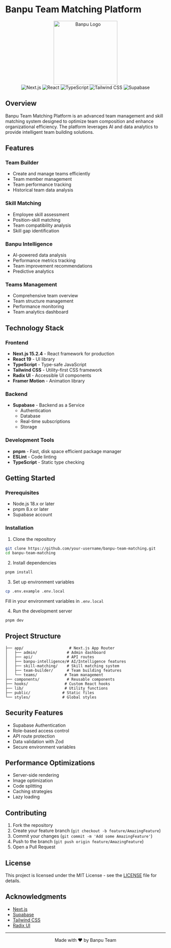# Banpu Team Matching Platform

<div align="center">
  <img src="https://www.banpu.com/favicon/share.jpg" alt="Banpu Logo" width="200"/>
  
  <br/>
  
  <img src="https://img.shields.io/badge/Next.js-15.2.4-black?style=flat-square&logo=next.js&logoColor=white" alt="Next.js"/>
  <img src="https://img.shields.io/badge/React-19-blue?style=flat-square&logo=react&logoColor=white" alt="React"/>
  <img src="https://img.shields.io/badge/TypeScript-5-blue?style=flat-square&logo=typescript&logoColor=white" alt="TypeScript"/>
  <img src="https://img.shields.io/badge/Tailwind_CSS-3.4-38B2AC?style=flat-square&logo=tailwind-css&logoColor=white" alt="Tailwind CSS"/>
  <img src="https://img.shields.io/badge/Supabase-3ECF8E?style=flat-square&logo=supabase&logoColor=white" alt="Supabase"/>
</div>

## Overview

Banpu Team Matching Platform is an advanced team management and skill matching system designed to optimize team composition and enhance organizational efficiency. The platform leverages AI and data analytics to provide intelligent team building solutions.

## Features

### Team Builder
- Create and manage teams efficiently
- Team member management
- Team performance tracking
- Historical team data analysis

### Skill Matching
- Employee skill assessment
- Position-skill matching
- Team compatibility analysis
- Skill gap identification

### Banpu Intelligence
- AI-powered data analysis
- Performance metrics tracking
- Team improvement recommendations
- Predictive analytics

### Teams Management
- Comprehensive team overview
- Team structure management
- Performance monitoring
- Team analytics dashboard

## Technology Stack

### Frontend
- **Next.js 15.2.4** - React framework for production
- **React 19** - UI library
- **TypeScript** - Type-safe JavaScript
- **Tailwind CSS** - Utility-first CSS framework
- **Radix UI** - Accessible UI components
- **Framer Motion** - Animation library

### Backend
- **Supabase** - Backend as a Service
  - Authentication
  - Database
  - Real-time subscriptions
  - Storage

### Development Tools
- **pnpm** - Fast, disk space efficient package manager
- **ESLint** - Code linting
- **TypeScript** - Static type checking

## Getting Started

### Prerequisites
- Node.js 18.x or later
- pnpm 8.x or later
- Supabase account

### Installation

1. Clone the repository
```bash
git clone https://github.com/your-username/banpu-team-matching.git
cd banpu-team-matching
```

2. Install dependencies
```bash
pnpm install
```

3. Set up environment variables
```bash
cp .env.example .env.local
```
Fill in your environment variables in `.env.local`

4. Run the development server
```bash
pnpm dev
```

## Project Structure

```
├── app/                    # Next.js App Router
│   ├── admin/             # Admin dashboard
│   ├── api/               # API routes
│   ├── banpu-intelligence/# AI/Intelligence features
│   ├── skill-matching/    # Skill matching system
│   ├── team-builder/      # Team building features
│   └── teams/            # Team management
├── components/            # Reusable components
├── hooks/                # Custom React hooks
├── lib/                  # Utility functions
├── public/              # Static files
└── styles/              # Global styles
```

## Security Features

- Supabase Authentication
- Role-based access control
- API route protection
- Data validation with Zod
- Secure environment variables

## Performance Optimizations

- Server-side rendering
- Image optimization
- Code splitting
- Caching strategies
- Lazy loading

## Contributing

1. Fork the repository
2. Create your feature branch (`git checkout -b feature/AmazingFeature`)
3. Commit your changes (`git commit -m 'Add some AmazingFeature'`)
4. Push to the branch (`git push origin feature/AmazingFeature`)
5. Open a Pull Request

## License

This project is licensed under the MIT License - see the [LICENSE](LICENSE) file for details.

## Acknowledgments

- [Next.js](https://nextjs.org/)
- [Supabase](https://supabase.io/)
- [Tailwind CSS](https://tailwindcss.com/)
- [Radix UI](https://www.radix-ui.com/)

---

<div align="center">
  <p>Made with ❤️ by Banpu Team</p>
</div> 
